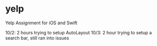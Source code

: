 yelp
====

Yelp Assignment for iOS and Swift

10/2: 2 hours trying to setup AutoLayout
10/3: 2 hour trying to setup a search bar, still ran into issues 
